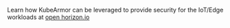 Learn how KubeArmor can be leveraged to provide security for the IoT/Edge workloads at [open horizon.io](https://open-horizon.github.io/docs/kubearmor-integration/docs/README/)